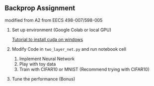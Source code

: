## Backprop Assignment
modified from A2 from EECS 498-007/598-005

1. Set up environment (Google Colab or local GPU)

    [Tutorial to install cuda on windows](https://medium.com/ching-i/win10-%E5%AE%89%E8%A3%9D-cuda-cudnn-%E6%95%99%E5%AD%B8-c617b3b76deb)

2. Modify Code in ``two_layer_net.py`` and run notebook cell
    1. Implement Neural Network
    2. Play with toy data
    3. Train with CIFAR10 or MNIST (Recommend trying with CIFAR10)
3. Tune the performance (Bonus)

